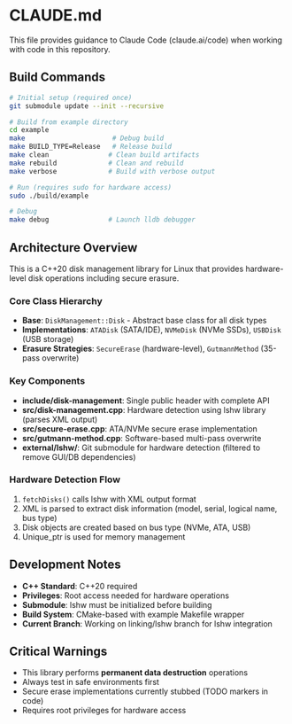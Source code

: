 # CLAUDE.md

This file provides guidance to Claude Code (claude.ai/code) when working with code in this repository.

## Build Commands

```bash
# Initial setup (required once)
git submodule update --init --recursive

# Build from example directory
cd example
make                      # Debug build
make BUILD_TYPE=Release   # Release build
make clean               # Clean build artifacts
make rebuild             # Clean and rebuild
make verbose             # Build with verbose output

# Run (requires sudo for hardware access)
sudo ./build/example

# Debug
make debug               # Launch lldb debugger
```

## Architecture Overview

This is a C++20 disk management library for Linux that provides hardware-level disk operations including secure erasure.

### Core Class Hierarchy
- **Base**: `DiskManagement::Disk` - Abstract base class for all disk types
- **Implementations**: `ATADisk` (SATA/IDE), `NVMeDisk` (NVMe SSDs), `USBDisk` (USB storage)
- **Erasure Strategies**: `SecureErase` (hardware-level), `GutmannMethod` (35-pass overwrite)

### Key Components
- **include/disk-management**: Single public header with complete API
- **src/disk-management.cpp**: Hardware detection using lshw library (parses XML output)
- **src/secure-erase.cpp**: ATA/NVMe secure erase implementation
- **src/gutmann-method.cpp**: Software-based multi-pass overwrite
- **external/lshw/**: Git submodule for hardware detection (filtered to remove GUI/DB dependencies)

### Hardware Detection Flow
1. `fetchDisks()` calls lshw with XML output format
2. XML is parsed to extract disk information (model, serial, logical name, bus type)
3. Disk objects are created based on bus type (NVMe, ATA, USB)
4. Unique_ptr is used for memory management

## Development Notes

- **C++ Standard**: C++20 required
- **Privileges**: Root access needed for hardware operations
- **Submodule**: lshw must be initialized before building
- **Build System**: CMake-based with example Makefile wrapper
- **Current Branch**: Working on linking/lshw branch for lshw integration

## Critical Warnings

- This library performs **permanent data destruction** operations
- Always test in safe environments first
- Secure erase implementations currently stubbed (TODO markers in code)
- Requires root privileges for hardware access